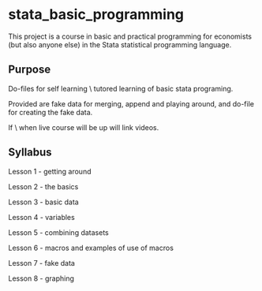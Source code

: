 # stata_basic_programming
This project is a course in basic and practical programming for economists (but also anyone else) in the Stata statistical programming language.

## Purpose
Do-files for self learning \ tutored learning of basic stata programing. 

Provided are fake data for merging, append and playing around, and do-file for creating the fake data. 

If \ when live course will be up will link videos. 
## Syllabus
Lesson 1 - getting around

Lesson 2 - the basics

Lesson 3 - basic data

Lesson 4 - variables

Lesson 5 - combining datasets

Lesson 6 - macros and examples of use of macros

Lesson 7 - fake data

Lesson 8 - graphing
